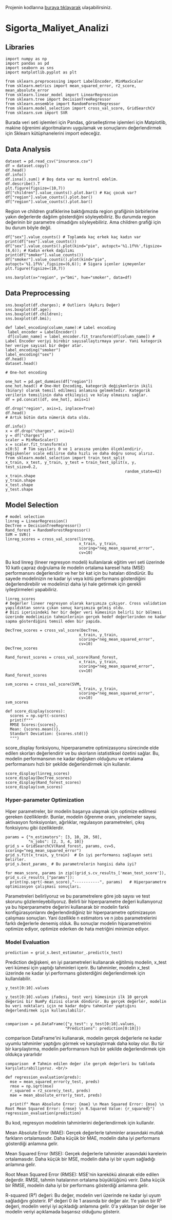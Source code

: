 Projenin kodlarına [buraya tıklayarak](https://colab.research.google.com/drive/1dh55TzMhj9H7Np_HKdINR2kwpik-nN4y#scrollTo=bn9vXfSM448j) ulaşabilirsiniz.
# Sigorta_Maliyet_Analizi

## Libraries
```
import numpy as np
import pandas as pd
import seaborn as sns
import matplotlib.pyplot as plt

from sklearn.preprocessing import LabelEncoder, MinMaxScaler
from sklearn.metrics import mean_squared_error, r2_score, mean_absolute_error
from sklearn.linear_model import LinearRegression
from sklearn.tree import DecisionTreeRegressor
from sklearn.ensemble import RandomForestRegressor
from sklearn.model_selection import cross_val_score, GridSearchCV
from sklearn.svm import SVR
```
Burada veri seti işlemleri için Pandas, görselleştirme işlemleri için Matplotlib, makine öğrenimi algoritmalarını uygulamak ve sonuçlarını değerlendirmek için Sklearn kütüphanelerini import edeceğiz.

## Data Analysis
```
dataset = pd.read_csv("insurance.csv")
df = dataset.copy()
df.head()
df.info()
df.isna().sum() # Boş data var mı kontrol edelim.
df.describe().T
plt.figure(figsize=(10,7))
df["children"].value_counts().plot.bar() # Kaç çocuk var?
df["region"].value_counts().plot.bar()
df["region"].value_counts().plot.bar()
```
Region ve children grafiklerine baktığımızda region grafiğinin birbirlerine yakın değerlerde dağılım gösterdiğini söyleyebiliriz. Bu durumda region değerinin bir parametre olmadığını söyleyebiliriz. Ama children grafiği için bu durum böyle değil.

```
df["sex"].value_counts() # Toplamda kaç erkek kaç kadın var
print(df["sex"].value_counts())
df["sex"].value_counts().plot(kind="pie", autopct='%1.1f%%',figsize=(6,6)); # Kadın erkek dağılımı
print(df["smoker"].value_counts())
df["smoker"].value_counts().plot(kind="pie", autopct='%1.1f%%',figsize=(6,6)); # Sigara içenler içmeyenler
plt.figure(figsize=(10,7))

sns.barplot(x="region", y="bmi", hue="smoker", data=df)
```
## Data Preprocessing
 ```
sns.boxplot(df.charges); # Outliers (Aykırı Değer)
sns.boxplot(df.age);
sns.boxplot(df.children);
sns.boxplot(df.bmi);

def label_encoding(column_name):# Label encoding
  label_encoder = LabelEncoder()
  df[column_name] = label_encoder.fit_transform(df[column_name]) # Label Encoder veriyi birebir sayısallaştırmaya yarar. Yani kategorik her veriye sayısal bir değer atar.
label_encoding("smoker")
label_encoding("sex")
df.head()
dataset.head()
```
```
# One-hot encoding

one_hot = pd.get_dummies(df["region"])
one_hot.head() # One-Hot Encoding, kategorik değişkenlerin ikili (binary) olarak temsil edilmesi anlamına gelmektedir. Kategorik verilerin temsilinin daha etkileyici ve kolay olmasını sağlar.
df = pd.concat([df, one_hot], axis=1)
```
```
df.drop("region", axis=1, inplace=True)
df.head()
# Artık bütün data nümerik data oldu.
```
```
df.info()
x = df.drop("charges", axis=1)
y = df["charges"]
scaler = MinMaxScaler()
x = scaler.fit_transform(x)
x[0:5]  # Tüm sayıları 0 ve 1 arasına yeniden ölçeklendirir. Değişkenler scale edilirse daha hızlı ve daha doğru sonuç alırız.
from sklearn.model_selection import train_test_split
x_train, x_test, y_train, y_test = train_test_split(x, y, test_size=0.2,
                                                    random_state=42)
x_train.shape
y_train.shape
x_test.shape
y_test.shape
```
## Model Selection
```
# model selection
linreg = LinearRegression()
DecTree = DecisionTreeRegressor()
Rand_forest = RandomForestRegressor()
SVM = SVR()
linreg_scores = cross_val_score(linreg,
                                x_train, y_train,
                                scoring="neg_mean_squared_error",
                                cv=10)
```
Bu kod linreg (lineer regresyon modeli) kullanılarak eğitim veri seti üzerinde 10 katlı çapraz doğrulama ile modelin ortalama karesel hata (MSE) performansını değerlendirir ve her bir kat için bu hataları döndürür. Bu sayede modelinizin ne kadar iyi veya kötü performans gösterdiğini değerlendirebilir ve modelinizi daha iyi hale getirmek için gerekli iyileştirmeleri yapabiliriz.
```
linreg_scores
# Değerler lineer regresyon olarak karşımıza çıkıyor. Cross validation yapıldıktan sonra çıkan sonuç karşımıza gelmiş oldu.
# Dizi içerisindeki her bir değer veri kümesinin belirli bir bölmesi üzerinde modelimizin tahminlerinin gerçek hedef değerlerinden ne kadar sapma gösterdiğini temsil eden bir yapıda.
```
```
DecTree_scores = cross_val_score(DecTree,
                                x_train, y_train,
                                scoring="neg_mean_squared_error",
                                cv=10)
DecTree_scores

Rand_forest_scores = cross_val_score(Rand_forest,
                                x_train, y_train,
                                scoring="neg_mean_squared_error",
                                cv=10)
Rand_forest_scores

svm_scores = cross_val_score(SVM,
                                x_train, y_train,
                                scoring="neg_mean_squared_error",
                                cv=10)
svm_scores

def score_display(scores):
  scores = np.sqrt(-scores)
  print(f"""
  RMSE Scores:{scores},
  Mean: {scores.mean()},
  Standart Deviation: {scores.std()}
  """)
```
score_display fonksiyonu, hiperparametre optimizasyonu sürecinde elde edilen skorları değerlendirir ve bu skorların istatistiksel özetini sağlar. Bu, modelin performansının ne kadar değişken olduğunu ve ortalama performansını hızlı bir şekilde değerlendirmek için kullanılır.
```
score_display(linreg_scores)
score_display(DecTree_scores)
score_display(Rand_forest_scores)
score_display(svm_scores)
```
### Hyper-parameter Optimization
Hiper parametreler, bir modelin başarıya ulaşmak için optimize edilmesi gereken özelliklerdir. Bunlar, modelin öğrenme oranı, yinelemeler sayısı, aktivasyon fonksiyonları, ağırlıklar, regulasyon parametreleri, çıkış fonksiyonu gibi özelliklerdir.
```
params = {"n_estimators": [3, 10, 20, 50],
          "n_jobs": [2, 3, 4, 10]}
grid_s = GridSearchCV(Rand_forest, params, cv=5, scoring="neg_mean_squared_error")
grid_s.fit(x_train, y_train)  # En iyi performansı sağlayan seti belirler.
grid_s.best_params_ # Bu parametrelerin hangisi daha iyi?

for mean_score, params in zip((grid_s.cv_results_['mean_test_score']), grid_s.cv_results_["params"]):
  print(np.sqrt(-mean_score),"-----------", params)   # Hiperparametre optimizasyon çalışması sonuçları.
```
Parametreleri belirliyoruz ve bu parametrelere göre job sayısı ve test skorunu gözlemleyebiliyoruz. Belirli bir hiperparametre değeri kullanıyoruz ya bu hiperparametre değerini kullanarak bir modelin farklı konfigürasyonlarını değerlendirdiğiniz bir hiperparametre optimizasyon çalışması sonuçları. Yani özellikle n estimators ve n jobs parametrelerini farklı değerlerle denemiş olduk. Bu sonuçlar modelin hiparametrelrini optimize ediyor, optimize ederken de hata metriğini minimize ediyor.

### Model Evaluation
```
prediction = grid_s.best_estimator_.predict(x_test)
```
Prediction değişkeni, en iyi parametreleri kullanarak eğitilmiş modelin, x_test veri kümesi için yaptığı tahminleri içerir. Bu tahminler, modelin x_test üzerinde ne kadar iyi performans gösterdiğini değerlendirmek için kullanılabilir.
```
y_test[0:10].values

y_test[0:10].values ifadesi, test veri kümesinin ilk 10 gerçek değerini bir NumPy dizisi olarak döndürür. Bu gerçek değerler, modelin bu veri noktaları için ne kadar doğru tahminler yaptığını değerlendirmek için kullanılabilir.


comparison = pd.DataFrame({"y_test": y_test[0:10].values,
                          "Predictions": prediction[0:10]})

````
comparison DataFrame'ini kullanarak, modelin gerçek değerlerle ne kadar uyumlu tahminler yaptığını görmek ve karşılaştırmak daha kolay olur. Bu tür bir karşılaştırma, modelin performansını hızlı bir şekilde değerlendirmek için oldukça yararlıdır
```
comparison  # Tahmin edilen değer ile gerçek değerleri bu tabloda karşılatırabiliyoruz. <br/>

def regression_evaluation(preds):
  mse = mean_squared_error(y_test, preds)
  rmse = np.sqrt(mse)
  r_squared = r2_score(y_test, preds)
  mae = mean_absolute_error(y_test, preds)

  print(f" Mean Absolute Error: {mae} \n Mean Squared Error: {mse} \n Root Mean Squared Error: {rmse} \n R.Squared Value: {r_squared}")
regression_evaluation(prediction)
```
Bu kod, regresyon modelinin tahminlerini değerlendirmek için kullanılır.

Mean Absolute Error (MAE): Gerçek değerlerle tahminler arasındaki mutlak farkların ortalamasıdır. Daha küçük bir MAE, modelin daha iyi performans gösterdiği anlamına gelir.

Mean Squared Error (MSE): Gerçek değerlerle tahminler arasındaki karelerin ortalamasıdır. Daha küçük bir MSE, modelin daha iyi bir uyum sağladığı anlamına gelir.

Root Mean Squared Error (RMSE): MSE'nin karekökü alınarak elde edilen değerdir. RMSE, tahmin hatalarının ortalama büyüklüğünü verir. Daha küçük bir RMSE, modelin daha iyi bir performans gösterdiği anlamına gelir.

R-squared (R²) değeri: Bu değer, modelin veri üzerinde ne kadar iyi uyum sağladığını gösterir. R² değeri 0 ile 1 arasında bir değer alır. 1'e yakın bir R² değeri, modelin veriyi iyi açıkladığı anlamına gelir. 0'a yaklaşan bir değer ise modelin veriyi açıklamada başarısız olduğunu gösterir.
